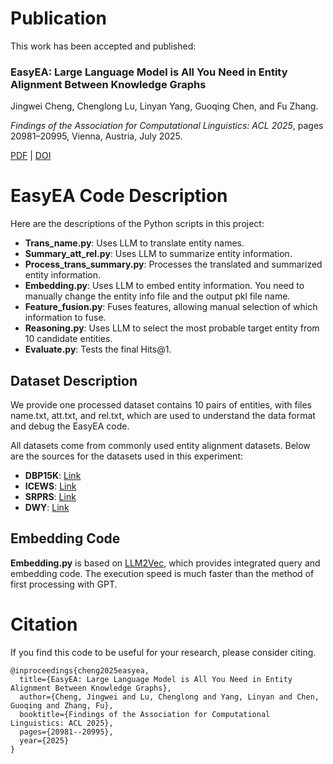 # Publication

This work has been accepted and published:

### EasyEA: Large Language Model is All You Need in Entity Alignment Between Knowledge Graphs

Jingwei Cheng, Chenglong Lu, Linyan Yang, Guoqing Chen, and Fu Zhang.  

*Findings of the Association for Computational Linguistics: ACL 2025*, pages 20981–20995, Vienna, Austria, July 2025.  

[PDF](https://aclanthology.org/2025.findings-acl.1080/) | [DOI](https://doi.org/10.18653/v1/2025.findings-acl.1080)  

# EasyEA Code Description

Here are the descriptions of the Python scripts in this project:

- **Trans_name.py**: Uses LLM to translate entity names.
- **Summary_att_rel.py**: Uses LLM to summarize entity information.
- **Process_trans_summary.py**: Processes the translated and summarized entity information.
- **Embedding.py**: Uses LLM to embed entity information. You need to manually change the entity info file and the output pkl file name.
- **Feature_fusion.py**: Fuses features, allowing manual selection of which information to fuse.
- **Reasoning.py**: Uses LLM to select the most probable target entity from 10 candidate entities.
- **Evaluate.py**: Tests the final Hits@1.

## Dataset Description

We provide one processed dataset contains 10 pairs of entities, with files name.txt, att.txt, and rel.txt, which are used to understand the data format and debug the EasyEA code.

All datasets come from commonly used entity alignment datasets. Below are the sources for the datasets used in this experiment:

- **DBP15K**: [Link](https://github.com/kosugi11037/bert-int)
- **ICEWS**: [Link](https://github.com/IDEA-FinAI/Simple-HHEA)
- **SRPRS**: [Link](https://github.com/DexterZeng/CEA/tree/master/data)
- **DWY**: [Link](https://github.com/THUDM/SelfKG/tree/main)

## Embedding Code

**Embedding.py** is based on [LLM2Vec](https://github.com/McGill-NLP/llm2vec), which provides integrated query and embedding code. The execution speed is much faster than the method of first processing with GPT.

# Citation

If you find this code to be useful for your research, please consider citing.

```
@inproceedings{cheng2025easyea,
  title={EasyEA: Large Language Model is All You Need in Entity Alignment Between Knowledge Graphs},
  author={Cheng, Jingwei and Lu, Chenglong and Yang, Linyan and Chen, Guoqing and Zhang, Fu},
  booktitle={Findings of the Association for Computational Linguistics: ACL 2025},
  pages={20981--20995},
  year={2025}
}
```
